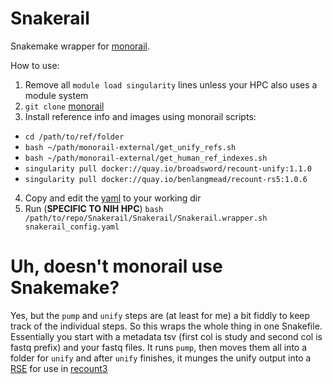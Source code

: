 # Snakerail

Snakemake wrapper for [monorail](https://github.com/langmead-lab/monorail-external).

How to use:

1. Remove all `module load singularity` lines unless your HPC also uses a module system
2. `git clone` [monorail](https://github.com/langmead-lab/monorail-external)
3. Install reference info and images using monorail scripts:
  - `cd /path/to/ref/folder`
  - `bash ~/path/monorail-external/get_unify_refs.sh`
  - `bash ~/path/monorail-external/get_human_ref_indexes.sh`
  - `singularity pull docker://quay.io/broadsword/recount-unify:1.1.0`
  - `singularity pull docker://quay.io/benlangmead/recount-rs5:1.0.6`
4. Copy and edit the [yaml](https://github.com/davemcg/Snakerail/blob/main/snakerail_config.yaml) to your working dir
5. Run (**SPECIFIC TO NIH HPC**) `bash /path/to/repo/Snakerail/Snakerail/Snakerail.wrapper.sh snakerail_config.yaml`


# Uh, doesn't monorail use Snakemake?

Yes, but the `pump` and `unify` steps are (at least for me) a bit fiddly to keep track of the individual steps. So this wraps the whole thing in one Snakefile. Essentially you start with a metadata tsv (first col is study and second col is fastq prefix) and your fastq files. It runs `pump`, then moves them all into a folder for `unify` and after `unify` finishes, it munges the unify output into a [RSE](https://www.rdocumentation.org/packages/SummarizedExperiment/versions/1.2.3/topics/RangedSummarizedExperiment-class) for use in [recount3](https://bioconductor.org/packages/release/bioc/html/recount3.html)
